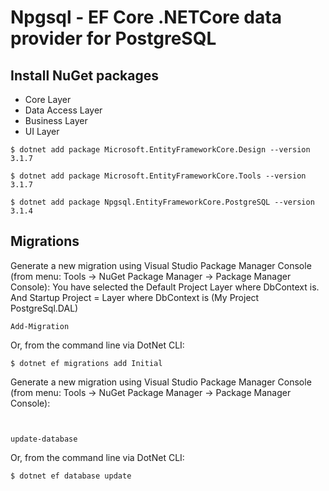 # Npgsql - EF Core .NETCore data provider for PostgreSQL 

## Install NuGet packages

 - Core Layer
 - Data Access Layer
 - Business Layer
 - UI Layer

```
$ dotnet add package Microsoft.EntityFrameworkCore.Design --version 3.1.7
```
 
```
$ dotnet add package Microsoft.EntityFrameworkCore.Tools --version 3.1.7
```

```
$ dotnet add package Npgsql.EntityFrameworkCore.PostgreSQL --version 3.1.4
```

## Migrations
Generate a new migration using Visual Studio Package Manager Console (from menu: Tools -> NuGet Package Manager -> Package Manager Console):
You have selected the Default Project Layer where DbContext is. And Startup Project =  Layer where DbContext is (My Project PostgreSql.DAL)

```
Add-Migration
```
 Or, from the command line via DotNet CLI:
```
$ dotnet ef migrations add Initial
```

Generate a new migration using Visual Studio Package Manager Console (from menu: Tools -> NuGet Package Manager -> Package Manager Console):

```


update-database
```
 Or, from the command line via DotNet CLI:
```
$ dotnet ef database update
```

